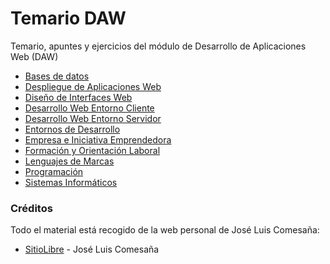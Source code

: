 # Temario DAW

Temario, apuntes y ejercicios del módulo de Desarrollo de Aplicaciones Web (DAW)

  - [Bases de datos](BBDD)
  - [Despliegue de Aplicaciones Web](DAW)
  - [Diseño de Interfaces Web](DIW)
  - [Desarrollo Web Entorno Cliente](DWEC)
  - [Desarrollo Web Entorno Servidor](DWES)
  - [Entornos de Desarrollo](EED)
  - [Empresa e Iniciativa Emprendedora](EIE)
  - [Formación y Orientación Laboral](FOL)
  - [Lenguajes de Marcas](LLMM)
  - [Programación](PROG)
  - [Sistemas Informáticos](SSII)

### Créditos

Todo el material está recogido de la web personal de José Luis Comesaña:

* [SitioLibre](https://github.com/username/repo/blob/branch/docs/more_words.md) - José Luis Comesaña